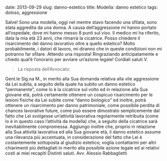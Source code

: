 date: 2013-09-29
slug: danno-estetico
title: Modella: danno estetico
tags: doloso, aggressione

Salve! Sono una modella, oggi nel mentre stavo facendo una sfilata, sono stata aggredita da una donna. A causa dell’aggressione mi hanno portato all’ospedale, dove mi hanno messo 8 punti sul viso. Il medico mi ha riferito, data la mia età 23 anni, che rimarrà la cicatrice. Posso chiedere il risarcimento del danno lavorativo oltre a quello estetico? Molto probabilmente, i datori di lavoro, mi diranno che in queste condizioni non mi potranno far sfilare. Attendo una risposta! Ringraziando anticipatamente e chiedo qual’è l’onorario per avviare un’azione legale! Cordiali saluti V.

> La risposta dell’Avvocato:

Gent.le Sig.na M., in merito alla Sua domanda relativa alla vile aggressione da Lei subita, a seguito della quale ha subito un danno estetico “permanente”, come lo è la cicatrice sul volto ed in relazione alla Sua giovane età, potrà certamente ottenere un cospicuo  risarcimento  per le lesioni fisiche da Lei subite come “danno biologico” ed inoltre, potrà ottenere un risarcimento per danno patrimoniale, come possibile perdita di chances lavorative  future, come può essere dimostrato semplicemente dal fatto che Lei svolgesse  un’attività lavorativa regolarmente retribuita (come lo è in questo caso l’attività  da modella) che, a seguito della cicatrice sarà inevitabilmente compromessa.
Aggiungo inoltre che, proprio in relazione alla Sua attività lavorativa ed alla Sua giovane età, il danno estetico assume una rilevanza più accentuata, in considerazione del fatto che Lei è costantemente sottoposta al giudizio estetico; voglia contattarmi per altri chiarimenti più dettagliati in merito alla possibile azione legale ed ai relativi costi ai miei recapiti
Distinti saluti.
Avv. Alessio Rabbaglietti